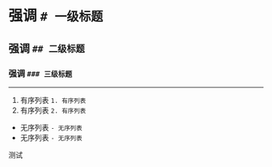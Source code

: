 # 强调 `# 一级标题`
## 强调 `## 二级标题`
### 强调 `### 三级标题`

---
1. 有序列表 `1. 有序列表`
2. 有序列表 `2. 有序列表`
- 无序列表 `- 无序列表`
- 无序列表 `- 无序列表`

测试